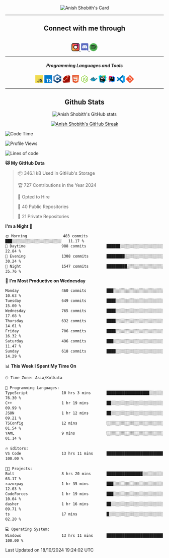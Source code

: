 <div align="center">

![Anish Shobith's Card](https://cardivo.vercel.app/api?name=Anish%20Shobith%20P%20S&description=Hi%20there%F0%9F%91%8B,%20I%20am%20a%2020-years-old.%20I%20am%20a%20Web%20and%20Application%20developer%20from%20India.%20Nice%20to%20meet%20you%20all.%20Looking%20forward%20to%20paritcipate%20with%20you.&image=https://i.imgur.com/WlQk3PY.jpg&&disableAnimation=true&site=https://anishshobithps.tech&pattern=plus&colorPattern=%23171616&backgroundColor=%231a1b26&instagram=anish_shobith&linkedin=Anish%20Shobith%20P%20S&fontColor=%23ffffff&iconColor=%23ffffff)

<hr>
 <h2> Connect with me through </h2>
<br>
<a href="https://www.instagram.com/anish_shobith/">
    <img alt="Anish Shobith's Instagram" width="25px" src="https://raw.githubusercontent.com/anishshobithps/anishshobithps/master/assets/socials/instagram.svg">
    </a>
    <a href="https://discord.gg/cWgDskT">
    <img alt="Anish Shobith's Discord", width="25px" src="https://raw.githubusercontent.com/anishshobithps/anishshobithps/master/assets/socials/discord.svg">
    </a>
    <a href="https://open.spotify.com/user/goshcrm0y9jzum2lffvu6f4hz">
    <img alt="Anish Shobith's Spotify", width="25px" src="https://raw.githubusercontent.com/anishshobithps/anishshobithps/master/assets/socials/spotify.svg">
    </a>
    <br>
    <hr>
    <h4> <i> Programming Languages and Tools </i> </h4>
    <img width="25px" src="https://raw.githubusercontent.com/anishshobithps/anishshobithps/master/assets/languages/javascript.svg">
    <img width="25px" src="https://raw.githubusercontent.com/anishshobithps/anishshobithps/master/assets/languages/typescript.svg">
    <img width="25px" src="https://raw.githubusercontent.com/anishshobithps/anishshobithps/master/assets/languages/cpp.svg">
    <img width="25px" src="https://raw.githubusercontent.com/anishshobithps/anishshobithps/master/assets/languages/ruby.svg">
    <img width="25px" src="https://raw.githubusercontent.com/anishshobithps/anishshobithps/master/assets/languages/html.svg">
    <img width="25px" src="https://raw.githubusercontent.com/anishshobithps/anishshobithps/master/assets/tools/nodejs.svg">
    <img width="25px" src="https://raw.githubusercontent.com/anishshobithps/anishshobithps/master/assets/tools/docker.svg">
    <img width="25px" src="https://raw.githubusercontent.com/anishshobithps/anishshobithps/master/assets/tools/webstorm.svg">
    <img width="25px" src="https://raw.githubusercontent.com/anishshobithps/anishshobithps/master/assets/tools/intellij.svg">
    <img width="25px" src="https://raw.githubusercontent.com/anishshobithps/anishshobithps/master/assets/tools/visualstudiocode.svg">
    <img width="25px" src="https://raw.githubusercontent.com/anishshobithps/anishshobithps/master/assets/tools/git.svg">
<hr>
 <h2> Github Stats </h2>

![Anish Shobith's GitHub stats](https://github-readme-stats-fk82.vercel.app/api?username=anishshobithps&show_icons=true&theme=tokyonight&count_private=true)

[![Anish Shobith's GitHub Streak](https://streak-stats.demolab.com?user=anishshobithps&theme=tokyonight&hide_border=true&border_radius=4.6)](https://git.io/streak-stats)

</div>

<!--START_SECTION:waka-->
![Code Time](http://img.shields.io/badge/Code%20Time-1%2C327%20hrs%2050%20mins-blue)

![Profile Views](http://img.shields.io/badge/Profile%20Views-1-blue)

![Lines of code](https://img.shields.io/badge/From%20Hello%20World%20I%27ve%20Written-1.1%20million%20lines%20of%20code-blue)

**🐱 My GitHub Data** 

> 📦 346.1 kB Used in GitHub's Storage 
 > 
> 🏆 727 Contributions in the Year 2024
 > 
> 💼 Opted to Hire
 > 
> 📜 40 Public Repositories 
 > 
> 🔑 21 Private Repositories 
 > 
**I'm a Night 🦉** 

```text
🌞 Morning                483 commits         ███░░░░░░░░░░░░░░░░░░░░░░   11.17 % 
🌆 Daytime                988 commits         ██████░░░░░░░░░░░░░░░░░░░   22.84 % 
🌃 Evening                1308 commits        ████████░░░░░░░░░░░░░░░░░   30.24 % 
🌙 Night                  1547 commits        █████████░░░░░░░░░░░░░░░░   35.76 % 
```
📅 **I'm Most Productive on Wednesday** 

```text
Monday                   460 commits         ███░░░░░░░░░░░░░░░░░░░░░░   10.63 % 
Tuesday                  649 commits         ████░░░░░░░░░░░░░░░░░░░░░   15.00 % 
Wednesday                765 commits         ████░░░░░░░░░░░░░░░░░░░░░   17.68 % 
Thursday                 632 commits         ████░░░░░░░░░░░░░░░░░░░░░   14.61 % 
Friday                   706 commits         ████░░░░░░░░░░░░░░░░░░░░░   16.32 % 
Saturday                 496 commits         ███░░░░░░░░░░░░░░░░░░░░░░   11.47 % 
Sunday                   618 commits         ████░░░░░░░░░░░░░░░░░░░░░   14.29 % 
```


📊 **This Week I Spent My Time On** 

```text
🕑︎ Time Zone: Asia/Kolkata

💬 Programming Languages: 
TypeScript               10 hrs 3 mins       ███████████████████░░░░░░   76.30 % 
C++                      1 hr 19 mins        ██░░░░░░░░░░░░░░░░░░░░░░░   09.99 % 
JSON                     1 hr 12 mins        ██░░░░░░░░░░░░░░░░░░░░░░░   09.21 % 
TSConfig                 12 mins             ░░░░░░░░░░░░░░░░░░░░░░░░░   01.54 % 
YAML                     9 mins              ░░░░░░░░░░░░░░░░░░░░░░░░░   01.14 % 

🔥 Editors: 
VS Code                  13 hrs 11 mins      █████████████████████████   100.00 % 

🐱‍💻 Projects: 
Bolt                     8 hrs 20 mins       ████████████████░░░░░░░░░   63.17 % 
razorpay                 1 hr 35 mins        ███░░░░░░░░░░░░░░░░░░░░░░   12.03 % 
CodeForces               1 hr 19 mins        ███░░░░░░░░░░░░░░░░░░░░░░   10.04 % 
dasher                   1 hr 16 mins        ██░░░░░░░░░░░░░░░░░░░░░░░   09.71 % 
ts                       17 mins             █░░░░░░░░░░░░░░░░░░░░░░░░   02.20 % 

💻 Operating System: 
Windows                  13 hrs 11 mins      █████████████████████████   100.00 % 
```


 Last Updated on 18/10/2024 19:24:02 UTC
<!--END_SECTION:waka-->
